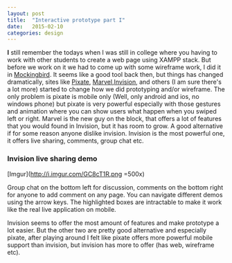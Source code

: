 ```yaml
---
layout: post
title:  "Interactive prototype part I"
date:   2015-02-10
categories: design
---
```


<b>I</b> still remember the todays when I was still in college where you having to work with other students to create a web page using XAMPP stack. But before we work on it we had to come up with some wireframe work, I did it in [Mockingbird](https://gomockingbird.com/). It seems like a good tool back then, but things has changed dramatically, sites like [Pixate](http://www.pixate.com/), [Marvel](https://marvelapp.com/),[Invision](http://www.invisionapp.com/), and others (I am sure there's a lot more) started to change how we did prototyping and/or wireframe. The only problem is pixate is mobile only (Well, only android and ios, no windows phone) but pixate is very powerful especially with those gestures and animation where you can show users what happen when you swiped left or right. Marvel is the new guy on the block, that offers a lot of features that you would found in Invision, but it has room to grow. A good alternative if for some reason anyone dislike invision. Invision is the most powerful one, it offers live sharing, comments, group chat etc.

<h3>Invision live sharing demo</h3>

[Imgur](http://i.imgur.com/GC8cT1R.png =500x)

Group chat on the bottom left for discussion, comments on the bottom right for anyone to add comment on any page. You can navigate different demos using the arrow keys. The highlighted boxes are intractable to make it work like the real live application on mobile.

Invision seems to offer the most amount of features and make prototype a lot easier. But the other two are pretty good alternative and especially pixate, after playing around I felt like pixate offers more powerful mobile support than invision, but invision has more to offer (has web, wireframe etc).
